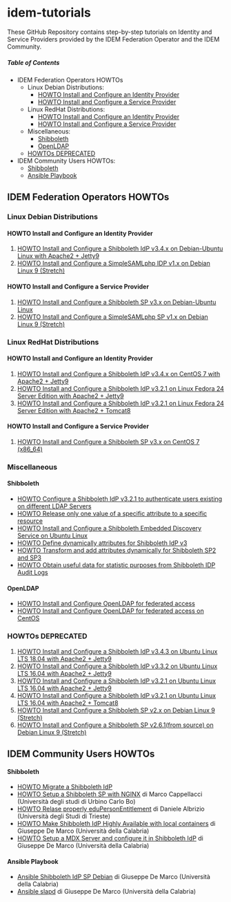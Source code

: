 # idem-tutorials
These GitHub Repository contains step-by-step tutorials on Identity and Service Providers provided by the IDEM Federation Operator and the IDEM Community.

##### Table of Contents
- IDEM Federation Operators HOWTOs
  * Linux Debian Distributions:
    + [HOWTO Install and Configure an Identity Provider](#howto-install-and-configure-an-identity-provider)
    + [HOWTO Install and Configure a Service Provider](#howto-install-and-configure-a-service-provider)
  * Linux RedHat Distributions:
    + [HOWTO Install and Configure an Identity Provider](#howto-install-and-configure-an-identity-provider-1)
    + [HOWTO Install and Configure a Service Provider](#howto-install-and-configure-a-service-provider-1)
  * Miscellaneous:
    + [Shibboleth](#shibboleth)
    + [OpenLDAP](#openldap)
  * [HOWTOs DEPRECATED](#howtos-deprecated)
- IDEM Community Users HOWTOs:
    + [Shibboleth](#shibboleth-1)
    + [Ansible Playbook](#ansible-playbook)
   
## IDEM Federation Operators HOWTOs

### Linux Debian Distributions

#### HOWTO Install and Configure an Identity Provider

1. [HOWTO Install and Configure a Shibboleth IdP v3.4.x on Debian-Ubuntu Linux with Apache2 + Jetty9](https://github.com/ConsortiumGARR/idem-tutorials/blob/master/idem-fedops/HOWTO-Shibboleth/Identity%20Provider/Debian-Ubuntu/HOWTO%20Install%20and%20Configure%20a%20Shibboleth%20IdP%20v3.4.x%20on%20Debian-Ubuntu%20Linux%20with%20Apache2%20+%20Jetty9.md)
2. [HOWTO Install and Configure a SimpleSAMLphp IDP v1.x on Debian Linux 9 (Stretch)](https://github.com/ConsortiumGARR/idem-tutorials/blob/master/idem-fedops/HOWTO-SimpleSAMLphp/Identity%20Provider/HOWTO%20Install%20and%20Configure%20a%20SimpleSAMLphp%20IdP%20v1.x%20on%20Debian%20Linux%209%20(Stretch).md#howto-install-and-configure-a-simplesamlphp-idp-v1x-on-debian-linux-9-stretch)

#### HOWTO Install and Configure a Service Provider

1. [HOWTO Install and Configure a Shibboleth SP v3.x on Debian-Ubuntu Linux](https://github.com/ConsortiumGARR/idem-tutorials/blob/master/idem-fedops/HOWTO-Shibboleth/Service%20Provider/Debian/HOWTO%20Install%20and%20Configure%20a%20Shibboleth%20SP%20v3.x%20on%20Debian-Ubuntu%20Linux.md)
2. [HOWTO Install and Configure a SimpleSAMLphp SP v1.x on Debian Linux 9 (Stretch)](https://github.com/ConsortiumGARR/idem-tutorials/blob/master/idem-fedops/HOWTO-SimpleSAMLphp/Service%20Provider/HOWTO%20Install%20and%20Configure%20a%20SimpleSAMLphp%20SP%20v1.x%20on%20Debian%20Linux%209%20(Stretch).md)

### Linux RedHat Distributions

#### HOWTO Install and Configure an Identity Provider

1. [HOWTO Install and Configure a Shibboleth IdP v3.4.x on CentOS 7 with Apache2 + Jetty9](https://github.com/ConsortiumGARR/idem-tutorials/blob/master/idem-fedops/HOWTO-Shibboleth/Identity%20Provider/CentOS/HOWTO%20Install%20and%20Configure%20a%20Shibboleth%20IdP%20v3.4.x%20on%20CentOS%207%20with%20Apache2%20+%20Jetty9.md)
2. [HOWTO Install and Configure a Shibboleth IdP v3.2.1 on Linux Fedora 24 Server Edition with Apache2 + Jetty9](https://github.com/ConsortiumGARR/idem-tutorials/blob/master/idem-fedops/HOWTO-Shibboleth/Identity%20Provider/Fedora/HOWTO%20Install%20and%20Configure%20a%20Shibboleth%20IdP%20v3.2.1%20on%20Linux%20Fedora%2024%20Server%20Edition%20with%20Apache2%20%2B%20Jetty9.md)
3. [HOWTO Install and Configure a Shibboleth IdP v3.2.1 on Linux Fedora 24 Server Edition with Apache2 + Tomcat8](https://github.com/ConsortiumGARR/idem-tutorials/blob/master/idem-fedops/HOWTO-Shibboleth/Identity%20Provider/Fedora/HOWTO%20Install%20and%20Configure%20a%20Shibboleth%20IdP%20v3.2.1%20on%20Linux%20Fedora%2024%20Server%20Edition%20with%20Apache2%20%2B%20Tomcat8.md)

#### HOWTO Install and Configure a Service Provider
1. [HOWTO Install and Configure a Shibboleth SP v3.x on CentOS 7 (x86_64)](https://github.com/ConsortiumGARR/idem-tutorials/blob/master/idem-fedops/HOWTO-Shibboleth/Service%20Provider/CentOS/HOWTO%20Install%20and%20Configure%20a%20Shibboleth%20SP%20v3.x%20on%20CentOS%207%20(x86_64).md)

### Miscellaneous

#### Shibboleth

* [HOWTO Configure a Shibboleth IdP v3.2.1 to authenticate users existing on different LDAP Servers](https://github.com/ConsortiumGARR/idem-tutorials/blob/master/idem-fedops/HOWTO-Shibboleth/Solutions/HOWTO%20Configure%20a%20Shibboleth%20IdP%20v3.2.1%20to%20authenticate%20Users%20existing%20on%20different%20LDAP%20Servers.md)
* [HOWTO Release only one value of a specific attribute to a specific resource](https://github.com/ConsortiumGARR/idem-tutorials/blob/master/idem-fedops/HOWTO-Shibboleth/Solutions/HOWTO%20Release%20only%20one%20value%20of%20a%20specific%20attribute%20to%20a%20specific%20resource.md)
* [HOWTO Install and Configure a Shibboleth Embedded Discovery Service on Ubuntu Linux](https://github.com/ConsortiumGARR/idem-tutorials/blob/master/idem-fedops/HOWTO-Shibboleth/Embedded%20Discovery%20Service/Ubuntu/HOWTO%20Install%20and%20Configure%20a%20Shibboleth%20Embedded%20Discovery%20Service%20on%20Ubuntu%20Linux.md)
* [HOWTO Define dynamically attributes for Shibboleth IdP v3](https://github.com/ConsortiumGARR/idem-tutorials/blob/master/idem-fedops/HOWTO-Shibboleth/Solutions/HOWTO%20Define%20dynamically%20attributes%20for%20Shibboleth%20IdP%20v3.md)
* [HOWTO Transform and add attributes dynamically for Shibboleth SP2 and SP3](https://github.com/peppelinux/idem-tutorials/blob/master/idem-fedops/HOWTO-Shibboleth/Solutions/HOWTO%20Transform%20and%20add%20attributes%20dynamically%20for%20Shibboleth%20SP2%20and%20SP3.md)
* [HOWTO Obtain useful data for statistic purposes from Shibboleth IDP Audit Logs](https://github.com/ConsortiumGARR/idem-tutorials/blob/master/idem-fedops/HOWTO-Statistics/HOWTO%20Obtain%20useful%20data%20for%20statistic%20purposes%20from%20Shibboleth%20IDP%20Audit%20Logs.md)

#### OpenLDAP

* [HOWTO Install and Configure OpenLDAP for federated access](https://github.com/ConsortiumGARR/idem-tutorials/blob/master/idem-fedops/miscellaneous/HOWTO%20Install%20and%20Configure%20OpenLDAP%20for%20federated%20access.md#howto-install-and-configure-openldap-for-federated-access)
* [HOWTO Install and Configure OpenLDAP for federated access on CentOS](https://github.com/ConsortiumGARR/idem-tutorials/blob/master/idem-fedops/miscellaneous/HOWTO%20Install%20and%20Configure%20OpenLDAP%20for%20federated%20access-CentOS.md)

### HOWTOs DEPRECATED
1. [HOWTO Install and Configure a Shibboleth IdP v3.4.3 on Ubuntu Linux LTS 18.04 with Apache2 + Jetty9](https://github.com/ConsortiumGARR/idem-tutorials/blob/master/idem-fedops/HOWTO-Shibboleth/Identity%20Provider/Ubuntu/HOWTO%20Install%20and%20Configure%20a%20Shibboleth%20IdP%20v3.4.3%20on%20Ubuntu%20Linux%20LTS%2018.04%20with%20Apache2%20%2B%20Jetty9.md#howto-install-and-configure-a-shibboleth-idp-v343-on-ubuntu-linux-lts-1804-with-apache2--jetty9)
2. [HOWTO Install and Configure a Shibboleth IdP v3.3.2 on Ubuntu Linux LTS 16.04 with Apache2 + Jetty9](https://github.com/ConsortiumGARR/idem-tutorials/blob/master/idem-fedops/HOWTO-Shibboleth/Identity%20Provider/Ubuntu/HOWTO%20Install%20and%20Configure%20a%20Shibboleth%20IdP%20v3.3.2%20on%20Ubuntu%20Linux%20LTS%2016.04%20with%20Apache2%20%2B%20Jetty9.md)
3. [HOWTO Install and Configure a Shibboleth IdP v3.2.1 on Ubuntu Linux LTS 16.04 with Apache2 + Jetty9](https://github.com/ConsortiumGARR/idem-tutorials/blob/master/idem-fedops/HOWTO-Shibboleth/Identity%20Provider/Ubuntu/HOWTO%20Install%20and%20Configure%20a%20Shibboleth%20IdP%20v3.2.1%20on%20Ubuntu%20Linux%20LTS%2016.04%20with%20Apache2%20%2B%20Jetty9.md)
4. [HOWTO Install and Configure a Shibboleth IdP v3.2.1 on Ubuntu Linux LTS 16.04 with Apache2 + Tomcat8](https://github.com/ConsortiumGARR/idem-tutorials/blob/master/idem-fedops/HOWTO-Shibboleth/Identity%20Provider/Ubuntu/HOWTO%20Install%20and%20Configure%20a%20Shibboleth%20IdP%20v3.2.1%20on%20Ubuntu%20Linux%20LTS%2016.04%20with%20Apache2%20%2B%20Tomcat8.md)
5. [HOWTO Install and Configure a Shibboleth SP v2.x on Debian Linux 9 (Stretch)](https://github.com/ConsortiumGARR/idem-tutorials/blob/master/idem-fedops/HOWTO-Shibboleth/Service%20Provider/Debian/HOWTO%20Install%20and%20Configure%20a%20Shibboleth%20SP%20v2.x%20on%20Debian%20Linux%209%20(Stretch).md)
6. [HOWTO Install and Configure a Shibboleth SP v2.6.1(from source) on Debian Linux 9 (Stretch)](https://github.com/ConsortiumGARR/idem-tutorials/blob/master/idem-fedops/HOWTO-Shibboleth/Service%20Provider/Debian/HOWTO%20Install%20and%20Configure%20a%20Shibboleth%20SP%20v2.6.1(from%20source)%20on%20Debian%20Linux%209%20(Stretch).md)

## IDEM Community Users HOWTOs

#### Shibboleth

* [HOWTO Migrate a Shibboleth IdP](https://github.com/ConsortiumGARR/idem-tutorials/blob/master/idem-community/HOWTO-Shibboleth/Identity-Provider/HOW%20TO%20MIGRATE%20A%20SHIBBOLETH%20IDP.md#how-to-migrate-a-shibboleth-idp)
* [HOWTO Setup a Shibboleth SP with NGINX](https://github.com/ConsortiumGARR/idem-tutorials/blob/master/idem-community/HOWTO-Shibboleth/Service-Provider/Debian/HOW%20TO%20SETUP%20A%20SHIBBOLETH%20SP%20WITH%20NGINX.md) di Marco Cappellacci (Università degli studi di Urbino Carlo Bo)
* [HOWTO Relase properly eduPersonEntitlement](https://github.com/speedj/IdemDay18-Daniele/tree/master/eduPersonEntitlement#edupersonentitlement-valori-strettamente-necessari-agli-sp) di Daniele Albrizio (Università degli Studi di Trieste)
* [HOWTO Make Shibboleth IdP Highly Available with local containers](https://github.com/ConsortiumGARR/idem-tutorials/blob/master/idem-community/HOWTO-Shibboleth/Identity-Provider/HOWTO%20Make%20Shibboleth%20IdP%20Highly%20Available%20with%20local%20containers.md#howto-make-shibboleth-idp-highly-available-with-local-containers) di Giuseppe De Marco (Università della Calabria)
* [HOWTO Setup a MDX Server and configure it in Shibboleth IdP](https://github.com/ConsortiumGARR/idem-tutorials/blob/master/idem-community/HOWTO-Shibboleth/Identity-Provider/HOWTO%20Setup%20a%20MDX%20Server%20and%20configure%20it%20in%20Shibboleth%20IdP.md) di Giuseppe De Marco (Università della Calabria)

#### Ansible Playbook

* [Ansible Shibboleth IdP SP Debian](https://github.com/peppelinux/Ansible-Shibboleth-IDP-SP-Debian) di Giuseppe De Marco (Università della Calabria)
* [Ansible slapd](https://github.com/peppelinux/ansible-slapd-eduperson2016) di Giuseppe De Marco (Università della Calabria)
